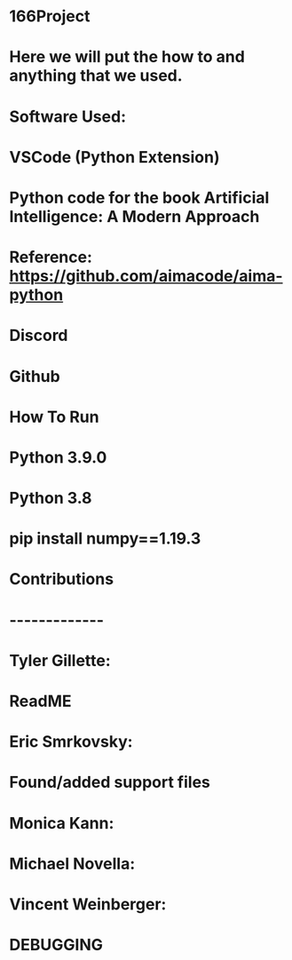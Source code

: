 # 166Project
# Here we will put the how to and anything that we used.

# Software Used:
# VSCode (Python Extension)
# Python code for the book Artificial Intelligence: A Modern Approach
# Reference: https://github.com/aimacode/aima-python
# Discord
# Github
#
#
#


# How To Run
# Python 3.9.0
# Python 3.8
# pip install numpy==1.19.3

# Contributions
# -------------
#
# Tyler Gillette:
# ReadME
#
#
# Eric Smrkovsky:
# Found/added support files
#
#
# Monica Kann:
#
#
#
# Michael Novella:
#
#
#
# Vincent Weinberger:
# DEBUGGING
#
#
